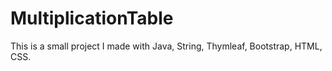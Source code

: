 # MultiplicationTable
This is a small project I made with Java, String, Thymleaf, Bootstrap, HTML, CSS. 

